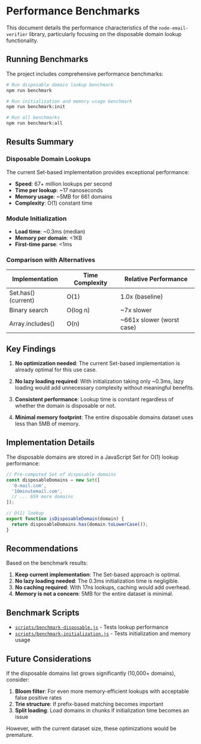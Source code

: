 # Performance Benchmarks

This document details the performance characteristics of the `node-email-verifier` library,
particularly focusing on the disposable domain lookup functionality.

## Running Benchmarks

The project includes comprehensive performance benchmarks:

```bash
# Run disposable domain lookup benchmark
npm run benchmark

# Run initialization and memory usage benchmark
npm run benchmark:init

# Run all benchmarks
npm run benchmark:all
```

## Results Summary

### Disposable Domain Lookups

The current Set-based implementation provides exceptional performance:

- **Speed**: 67+ million lookups per second
- **Time per lookup**: ~17 nanoseconds
- **Memory usage**: ~5MB for 661 domains
- **Complexity**: O(1) constant time

### Module Initialization

- **Load time**: ~0.3ms (median)
- **Memory per domain**: <1KB
- **First-time parse**: <1ms

### Comparison with Alternatives

| Implementation      | Time Complexity | Relative Performance      |
| ------------------- | --------------- | ------------------------- |
| Set.has() (current) | O(1)            | 1.0x (baseline)           |
| Binary search       | O(log n)        | ~7x slower                |
| Array.includes()    | O(n)            | ~661x slower (worst case) |

## Key Findings

1. **No optimization needed**: The current Set-based implementation is already optimal for this use
   case.

2. **No lazy loading required**: With initialization taking only ~0.3ms, lazy loading would add
   unnecessary complexity without meaningful benefits.

3. **Consistent performance**: Lookup time is constant regardless of whether the domain is
   disposable or not.

4. **Minimal memory footprint**: The entire disposable domains dataset uses less than 5MB of memory.

## Implementation Details

The disposable domains are stored in a JavaScript Set for O(1) lookup performance:

```javascript
// Pre-computed Set of disposable domains
const disposableDomains = new Set([
  '0-mail.com',
  '10minutemail.com',
  // ... 659 more domains
]);

// O(1) lookup
export function isDisposableDomain(domain) {
  return disposableDomains.has(domain.toLowerCase());
}
```

## Recommendations

Based on the benchmark results:

1. **Keep current implementation**: The Set-based approach is optimal.
2. **No lazy loading needed**: The 0.3ms initialization time is negligible.
3. **No caching required**: With 17ns lookups, caching would add overhead.
4. **Memory is not a concern**: 5MB for the entire dataset is minimal.

## Benchmark Scripts

- [`scripts/benchmark-disposable.js`](../scripts/benchmark-disposable.js) - Tests lookup performance
- [`scripts/benchmark-initialization.js`](../scripts/benchmark-initialization.js) - Tests
  initialization and memory usage

## Future Considerations

If the disposable domains list grows significantly (10,000+ domains), consider:

1. **Bloom filter**: For even more memory-efficient lookups with acceptable false positive rates
2. **Trie structure**: If prefix-based matching becomes important
3. **Split loading**: Load domains in chunks if initialization time becomes an issue

However, with the current dataset size, these optimizations would be premature.
